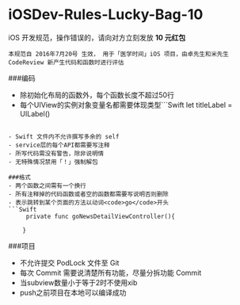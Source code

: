 # iOSDev-Rules-Lucky-Bag-10
iOS 开发规范，操作错误的，请向对方立刻发放 **10 元红包**
```
本规范自 2016年7月20号 生效， 用于「医学时间」iOS 项目，由卓先生和米先生 CodeReview 新产生代码和函数时进行评估
```

###编码
- 除初始化布局的函数外，每个函数长度不超过50行
- 每个UIView的实例对象变量名都需要体现类型```Swift
  let titleLabel = UILabel()
```

- Swift 文件内不允许撰写多余的 self
- service层的每个API都需要写注释
- 所写代码需没有警告，除非说明情
- 无特殊情况禁用「！」强制解包

###格式
- 两个函数之间需有一个换行
- 所有注释掉的代码函数或者空的函数都需要写说明否则删除
- 表示跳转到某个页面的方法以动词<code>go</code>开头
```Swift
     private func goNewsDetailViewController(){
        
    }
```

###项目
- 不允许提交 PodLock 文件至 Git
- 每次 Commit 需要说清楚所有功能，尽量分拆功能 Commit
- 当subview数量小于等于2时不使用xib
- push之前项目在本地可以编译成功